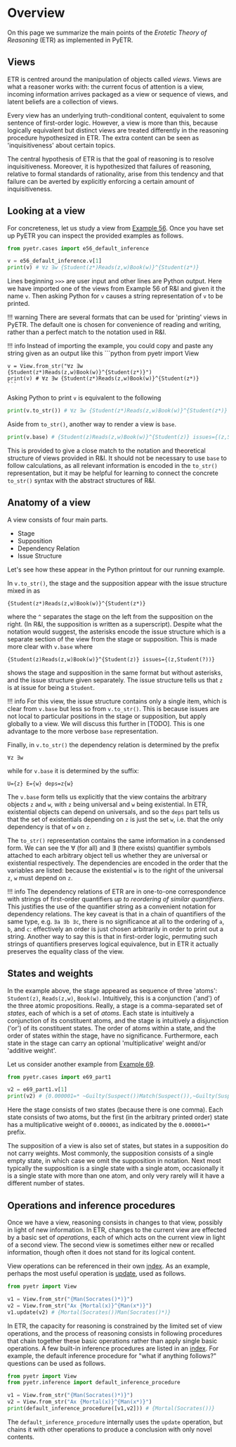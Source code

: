 # Overview

On this page we summarize the main points of the *Erotetic Theory of Reasoning* (ETR) as implemented in PyETR.

## Views

ETR is centred around the manipulation of objects called *views*.
Views are what a reasoner works with: the current focus of attention is a view, incoming information arrives packaged as a view or sequence of views, and latent beliefs are a collection of views.

Every view has an underlying truth-conditional content, equivalent to some sentence of first-order logic.
However, a view is more than this, because logically equivalent but distinct views are treated differently in the reasoning procedure hypothesized in ETR.
The extra content can be seen as 'inquisitiveness' about certain topics.

The central hypothesis of ETR is that the goal of reasoning is to resolve inquisitiveness.
Moreover, it is hypothesized that failures of reasoning, relative to formal standards of rationality, arise from this tendency and that failure can be averted by explicitly enforcing a certain amount of inquisitiveness.

## Looking at a view

For concreteness, let us study a view from [Example 56](../reference/case_index.md#e56_default_inference). Once you have set up PyETR you can inspect the provided examples as follows.
```python
from pyetr.cases import e56_default_inference

v = e56_default_inference.v[1]
print(v) # ∀z ∃w {Student(z*)Reads(z,w)Book(w)}^{Student(z*)}
```
Lines beginning `>>>` are user input and other lines are Python output.
Here we have imported one of the views from Example 56 of R&I and given it the name `v`.
Then asking Python for `v` causes a string representation of `v` to be printed.

!!! warning
    There are several formats that can be used for 'printing' views in PyETR. The default one is chosen for convenience of reading and writing, rather than a perfect match to the notation used in R&I.

!!! info
    Instead of importing the example, you could copy and paste any string given as an output like this
    ```python
    from pyetr import View

    v = View.from_str("∀z ∃w {Student(z*)Reads(z,w)Book(w)}^{Student(z*)}")
    print(v) # ∀z ∃w {Student(z*)Reads(z,w)Book(w)}^{Student(z*)}
    ```

Asking Python to print `v` is equivalent to the following
```python
print(v.to_str()) # ∀z ∃w {Student(z*)Reads(z,w)Book(w)}^{Student(z*)}
```
Aside from `to_str()`, another way to render a view is `base`.
```python
print(v.base) # {Student(z)Reads(z,w)Book(w)}^{Student(z)} issues={(z,Student(?))} U={z} E={w} deps=z{w}
```
This is provided to give a close match to the notation and theoretical structure of views provided in R&I. It should not be necessary to use `base` to follow calculations, as all relevant information is encoded in the `to_str()` representation, but it may be helpful for learning to connect the concrete `to_str()` syntax with the abstract structures of R&I.

## Anatomy of a view

A view consists of four main parts.

- Stage
- Supposition
- Dependency Relation
- Issue Structure

Let's see how these appear in the Python printout for our running example.

In `v.to_str()`, the stage and the supposition appear with the issue structure mixed in as
```
{Student(z*)Reads(z,w)Book(w)}^{Student(z*)}
```
where the `^` separates the stage on the left from the supposition on the right.
(In R&I, the supposition is written as a superscript).
Despite what the notation would suggest, the asterisks encode the issue structure which is a separate section of the view from the stage or supposition.
This is made more clear with `v.base` where
```
{Student(z)Reads(z,w)Book(w)}^{Student(z)} issues={(z,Student(?))}
```
shows the stage and supposition in the same format but without asterisks, and the issue structure given separately.
The issue structure tells us that `z` is at issue for being a `Student`.

!!! info
    For this view, the issue structure contains only a single item, which is clear from `v.base` but less so from `v.to_str()`.
    This is because issues are not local to particular positions in the stage or supposition, but apply globally to a view.
    We will discuss this further in [TODO].
    This is one advantage to the more verbose `base` representation.

Finally, in `v.to_str()` the dependency relation is determined by the prefix
```
∀z ∃w
```
while for `v.base` it is determined by the suffix:
```
U={z} E={w} deps=z{w}
```

The `v.base` form tells us explicitly that the view contains the arbitrary objects `z` and `w`, with `z` being universal and `w` being existential.
In ETR, existential objects can depend on universals, and so the `deps` part tells us that the set of existentials depending on `z` is just the set `w`, i.e. that the only dependency is that of `w` on `z`.

The `to_str()` representation contains the same information in a condensed form.
We can see the ∀ (for all) and ∃ (there exists) quantifier symbols attached to each arbitrary object tell us whether they are universal or existential respectively.
The dependencies are encoded in the order that the variables are listed: because the existential `w` is to the right of the universal `z`, `w` must depend on `z`.

!!! info
    The dependency relations of ETR are in one-to-one correspondence with strings of first-order quantifiers *up to reordering of similar quantifiers*.
    This justifies the use of the quantifier string as a convenient notation for dependency relations.
    The key caveat is that in a chain of quantifiers of the same type, e.g. `∃a ∃b ∃c`, there is no significance at all to the ordering of `a`, `b`, and `c`: effectively an order is just chosen arbitrarily in order to print out a string.
    Another way to say this is that in first-order logic, permuting such strings of quantifiers preserves logical equivalence, but in ETR it actually preserves the equality class of the view.

## States and weights

In the example above, the stage appeared as sequence of three 'atoms': `Student(z)`, `Reads(z,w)`, `Book(w)`.
Intuitively, this is a conjunction ('and') of the three atomic propositions.
Really, a stage is a comma-separated set of *states*, each of which is a set of *atoms*.
Each state is intuitively a conjunction of its constituent atoms, and the stage is intuitively a disjunction ('or') of its constituent states.
The order of atoms within a state, and the order of states within the stage, have no significance.
Furthermore, each state in the stage can carry an optional 'multiplicative' weight and/or 'additive weight'.

Let us consider another example from [Example 69](../reference/case_index.md#e69_part1).
```python
from pyetr.cases import e69_part1

v2 = e69_part1.v[1]
print(v2) # {0.000001=* ~Guilty(Suspect())Match(Suspect()),~Guilty(Suspect())~Match(Suspect())}^{~Guilty(Suspect())}
```
Here the stage consists of two states (because there is one comma).
Each state consists of two atoms, but the first (in the arbitrary printed order) state has a multiplicative weight of `0.000001`, as indicated by the `0.000001=*` prefix.

The supposition of a view is also set of states, but states in a supposition do not carry weights.
Most commonly, the supposition consists of a single empty state, in which case we omit the supposition in notation.
Next most typically the supposition is a single state with a single atom, occasionally it is a single state with more than one atom, and only very rarely will it have a different number of states.

## Operations and inference procedures

Once we have a view, reasoning consists in changes to that view, possibly in light of new information.
In ETR, changes to the current view are effected by a basic set of *operations*, each of which acts on the current view in light of a second view.
The second view is sometimes either new or recalled information, though often it does not stand for its logical content.

View operations can be referenced in their own [index](../reference/view_methods.md).
As an example, perhaps the most useful operation is [update](../reference/view_methods.md#update), used as follows.
```python
from pyetr import View

v1 = View.from_str("{Man(Socrates()*)}")
v2 = View.from_str("Ax {Mortal(x)}^{Man(x*)}")
v1.update(v2) # {Mortal(Socrates())Man(Socrates()*)}
```

In ETR, the capacity for reasoning is constrained by the limited set of view operations, and the process of reasoning consists in following procedures that chain together these basic operations rather than apply single basic operations.
A few built-in inference procedures are listed in an [index](../reference/inference_index.md).
For example, the default inference procedure for "what if anything follows?" questions can be used as follows.
```python
from pyetr import View
from pyetr.inference import default_inference_procedure

v1 = View.from_str("{Man(Socrates()*)}")
v2 = View.from_str("Ax {Mortal(x)}^{Man(x*)}")
print(default_inference_procedure([v1,v2])) # {Mortal(Socrates())}
```
The `default_inference_procedure` internally uses the `update` operation, but chains it with other operations to produce a conclusion with only novel contents.
